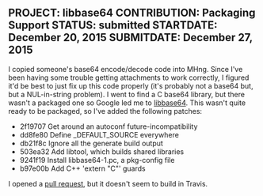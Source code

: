 PROJECT: libbase64
CONTRIBUTION: Packaging Support
STATUS: submitted
STARTDATE: December 20, 2015
SUBMITDATE: December 27, 2015
------
I copied someone's base64 encode/decode code into MHng.  Since I've been having
some trouble getting attachments to work correctly, I figured it'd be best to
just fix up this code properly (it's probably not a base64 but, but a
NUL-in-string problem).  I went to find a C base64 library, but there wasn't a
packaged one so Google led me to
[libbase64](https://github.com/kisom/libbase64).  This wasn't quite ready to be
packaged, so I've added the following patches:

* 2f19707 Get around an autoconf future-incompatibility <Palmer Dabbelt>
* dd8fe80 Define _DEFAULT_SOURCE everywhere <Palmer Dabbelt>
* db21f8c Ignore all the generate build output <Palmer Dabbelt>
* 503ea32 Add libtool, which builds shared libraries <Palmer Dabbelt>
* 9241f19 Install libbase64-1.pc, a pkg-config file <Palmer Dabbelt>
* b97e00b Add C++ 'extern "C"' guards <Palmer Dabbelt>

I opened a [pull request](https://github.com/kisom/libbase64/pull/1), but it
doesn't seem to build in Travis.
